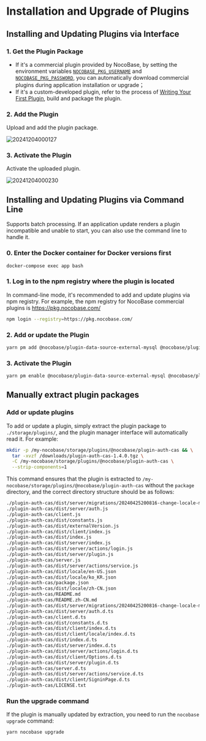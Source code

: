 # Installation and Upgrade of Plugins

## Installing and Updating Plugins via Interface

### 1. Get the Plugin Package

- If it's a commercial plugin provided by NocoBase, by setting the environment variables [`NOCOBASE_PKG_USERNAME`](/welcome/getting-started/env#nocobase_pkg_username) and [`NOCOBASE_PKG_PASSWORD`](/welcome/getting-started/env#nocobase_pkg_password), you can automatically download commercial plugins during application installation or upgrade；
- If it's a custom-developed plugin, refer to the process of [Writing Your First Plugin](/development/your-fisrt-plugin), build and package the plugin.

### 2. Add the Plugin

Upload and add the plugin package.

![20241204000127](https://static-docs.nocobase.com/20241204000127.png)

### 3. Activate the Plugin

Activate the uploaded plugin.

![20241204000230](https://static-docs.nocobase.com/20241204000230.png)

## Installing and Updating Plugins via Command Line

Supports batch processing. If an application update renders a plugin incompatible and unable to start, you can also use the command line to handle it.

### 0. Enter the Docker container for Docker versions first

```bash
docker-compose exec app bash
```

### 1. Log in to the npm registry where the plugin is located

In command-line mode, it's recommended to add and update plugins via npm registry. For example, the npm registry for NocoBase commercial plugins is https://pkg.nocobase.com/

```bash
npm login --registry=https://pkg.nocobase.com/
```

### 2. Add or update the Plugin

```bash
yarn pm add @nocobase/plugin-data-source-external-mysql @nocobase/plugin-embed --registry=https://pkg.nocobase.com/
```

### 3. Activate the Plugin

```bash
yarn pm enable @nocobase/plugin-data-source-external-mysql @nocobase/plugin-embed
```

## Manually extract plugin packages

### Add or update plugins

To add or update a plugin, simply extract the plugin package to `./storage/plugins/`, and the plugin manager interface will automatically read it. For example:

```bash
mkdir -p /my-nocobase/storage/plugins/@nocobase/plugin-auth-cas && \
  tar -xvzf /downloads/plugin-auth-cas-1.4.0.tgz \
  -C /my-nocobase/storage/plugins/@nocobase/plugin-auth-cas \
  --strip-components=1
```

This command ensures that the plugin is extracted to `/my-nocobase/storage/plugins/@nocobase/plugin-auth-cas` without the `package` directory, and the correct directory structure should be as follows:

```bash
./plugin-auth-cas/dist/server/migrations/20240425200816-change-locale-module.js
./plugin-auth-cas/dist/server/auth.js
./plugin-auth-cas/client.js
./plugin-auth-cas/dist/constants.js
./plugin-auth-cas/dist/externalVersion.js
./plugin-auth-cas/dist/client/index.js
./plugin-auth-cas/dist/index.js
./plugin-auth-cas/dist/server/index.js
./plugin-auth-cas/dist/server/actions/login.js
./plugin-auth-cas/dist/server/plugin.js
./plugin-auth-cas/server.js
./plugin-auth-cas/dist/server/actions/service.js
./plugin-auth-cas/dist/locale/en-US.json
./plugin-auth-cas/dist/locale/ko_KR.json
./plugin-auth-cas/package.json
./plugin-auth-cas/dist/locale/zh-CN.json
./plugin-auth-cas/README.md
./plugin-auth-cas/README.zh-CN.md
./plugin-auth-cas/dist/server/migrations/20240425200816-change-locale-module.d.ts
./plugin-auth-cas/dist/server/auth.d.ts
./plugin-auth-cas/client.d.ts
./plugin-auth-cas/dist/constants.d.ts
./plugin-auth-cas/dist/client/index.d.ts
./plugin-auth-cas/dist/client/locale/index.d.ts
./plugin-auth-cas/dist/index.d.ts
./plugin-auth-cas/dist/server/index.d.ts
./plugin-auth-cas/dist/server/actions/login.d.ts
./plugin-auth-cas/dist/client/Options.d.ts
./plugin-auth-cas/dist/server/plugin.d.ts
./plugin-auth-cas/server.d.ts
./plugin-auth-cas/dist/server/actions/service.d.ts
./plugin-auth-cas/dist/client/SigninPage.d.ts
./plugin-auth-cas/LICENSE.txt
```

### Run the upgrade command

If the plugin is manually updated by extraction, you need to run the `nocobase upgrade` command:

```bash
yarn nocobase upgrade
```
